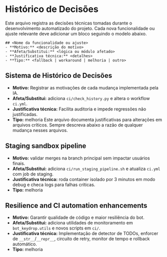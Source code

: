 # Histórico de Decisões


Este arquivo registra as decisões técnicas tomadas durante o desenvolvimento automatizado do projeto.
Cada nova funcionalidade ou ajuste relevante deve adicionar um bloco seguindo o modelo abaixo.

```
## <Nome da funcionalidade ou ajuste>
- **Motivo:** <descrição do motivo>
- **Afeta/Substitui:** <lógica ou módulo afetado>
- **Justificativa técnica:** <detalhes>
- **Tipo:** <fallback | workaround | melhoria | outro>
```

## Sistema de Histórico de Decisões
- **Motivo:** Registrar as motivações de cada mudança implementada pela IA.
- **Afeta/Substitui:** adiciona `ci/check_history.py` e altera o workflow `ci.yml`.
- **Justificativa técnica:** Facilita auditoria e impede regressões não justificadas.
- **Tipo:** melhoria
Este arquivo documenta justificativas para alterações em arquivos críticos. Sempre descreva abaixo a razão de qualquer mudança nesses arquivos.

## Staging sandbox pipeline
- **Motivo:** validar merges na branch principal sem impactar usuários finais.
- **Afeta/Substitui:** adiciona `ci/run_staging_pipeline.sh` e atualiza `ci.yml` com job de staging.
- **Justificativa técnica:** roda container isolado por 3 minutos em modo debug e checa logs para falhas críticas.
- **Tipo:** melhoria
## Resilience and CI automation enhancements
- **Motivo:** Garantir qualidade de código e maior resiliência do bot.
- **Afeta/Substitui:** adiciona utilidades de monitoramento em `bot_keydrop.utils` e novos scripts em `ci/`.
- **Justificativa técnica:** Implementação de detector de TODOs, enforcer de `__str__`/`__repr__`, circuito de retry, monitor de tempo e rollback automático.
- **Tipo:** melhoria
